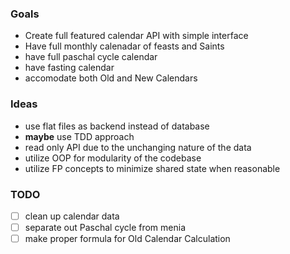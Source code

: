 ### Goals
- Create full featured calendar API with simple interface
- Have full monthly calenadar of feasts and Saints
- have full paschal cycle calendar
- have fasting calendar
- accomodate both Old and New Calendars

### Ideas
- use flat files as backend instead of database
- **maybe** use TDD approach
- read only API due to the unchanging nature of the data
- utilize OOP for modularity of the codebase
- utilize FP concepts to minimize shared state when reasonable

### TODO
- [ ] clean up calendar data
- [ ] separate out Paschal cycle from menia
- [ ] make proper formula for Old Calendar Calculation